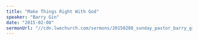 ```yaml
---
title: "Make Things Right With God"
speaker: "Barry Gin"
date: "2015-02-08"
sermonUrl: "//cdn.lwechurch.com/sermons/20150208_sunday_pastor_barry_gin_make_things_right_with_god.mp3"
---
```

